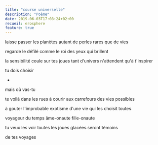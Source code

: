 ```yaml
---
title: "course universelle"
description: "Poème"
date: 2019-06-03T17:08:24+02:00
recueil: erosphere
feature: true
---
```


laisse passer les planètes
autant de perles rares que de vies

regarde le défilé
comme le roi des yeux qui brillent

la sensibilité coule sur tes joues
tant d'univers n'attendent qu'à t'inspirer

tu dois choisir

*

mais où vas-tu

te voilà dans les rues
à courir aux carrefours des vies possibles

à gouter l'improbable exotisme
d'une vie qui les choisit toutes

voyageur du temps
âme-onaute fille-onaute

tu veux les voir toutes
les joues glacées seront témoins

de tes voyages
